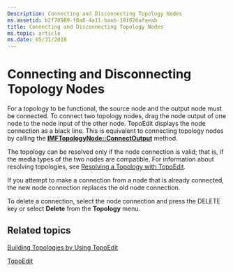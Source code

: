 ```yaml
---
Description: Connecting and Disconnecting Topology Nodes
ms.assetid: b2f70989-f0a8-4a11-baeb-18f026afaeab
title: Connecting and Disconnecting Topology Nodes
ms.topic: article
ms.date: 05/31/2018
---
```


# Connecting and Disconnecting Topology Nodes

For a topology to be functional, the source node and the output node must be connected. To connect two topology nodes, drag the node output of one node to the node input of the other node. TopoEdit displays the node connection as a black line. This is equivalent to connecting topology nodes by calling the [**IMFTopologyNode::ConnectOutput**](/windows/desktop/api/mfidl/nf-mfidl-imftopologynode-connectoutput) method.

The topology can be resolved only if the node connection is valid; that is, if the media types of the two nodes are compatible. For information about resolving topologies, see [Resolving a Topology with TopoEdit](resolving-a-topology-with-topoedit.md).

If you attempt to make a connection from a node that is already connected, the new node connection replaces the old node connection.

To delete a connection, select the node connection and press the DELETE key or select **Delete** from the **Topology** menu.

## Related topics

<dl> <dt>

[Building Topologies by Using TopoEdit](building-topologies-by-using-topoedit.md)
</dt> <dt>

[TopoEdit](topoedit.md)
</dt> </dl>

 

 



